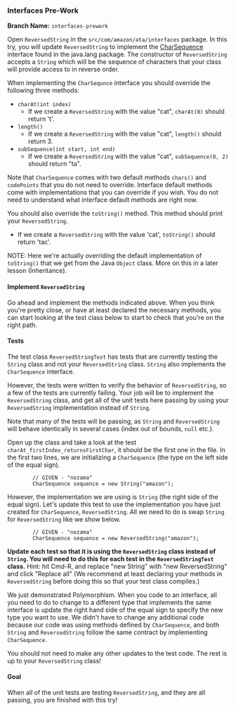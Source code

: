 ### Interfaces Pre-Work

**Branch Name:** `interfaces-prework`

Open `ReversedString` in the `src/com/amazon/ata/interfaces` package. In this try, you will update
`ReversedString` to implement the [CharSequence](https://docs.oracle.com/javase/8/docs/api/java/lang/CharSequence.html) 
interface found in the java.lang package. The constructor of `ReversedString` accepts a `String` which will 
be the sequence of characters that your class will provide access to in reverse order.

When implementing the `CharSequnce` interface you should override the following three methods:
- `charAt(int index)`
  - If we create a `ReversedString` with the value "cat", `charAt(0)` should return 't'.
- `length()`
  - If we create a `ReversedString` with the value "cat", `length()` should return 3.
- `subSequence(int start, int end)`
  - If we create a `ReversedString` with the value "cat", `subSequence(0, 2)` should return "ta".

Note that `CharSequence` comes with two default methods `chars()` and `codePoints` that you do not need to override.
Interface default methods come with implementations that you can override if you wish. You do not need to understand
what interface default methods are right now.

You should also override the `toString()` method. This method should print your `ReversedString`.
  - If we create a `ReversedString` with the value 'cat', `toString()` should return 'tac'.

NOTE: Here we're actually overriding the default implementation of `toString()` that
we get from the Java `Object` class. More on this in a later lesson (Inheritance).

#### Implement `ReversedString`

Go ahead and implement the methods indicated above. When you think you're pretty
close, or have at least declared the necessary methods, you can start looking
at the test class below to start to check that you're on the right path.

#### Tests

The test class `ReversedStringTest` has tests that are currently testing the `String` class and not your 
`ReversedString` class. `String` also implements the `CharSequence` interface.

However, the tests were written to verify the behavior of `ReversedString`,
so a few of the tests are currently failing. Your job will be to implement
the `ReversedString` class, and get all of the unit tests here passing
by using your `ReversedString` implementation instead of `String`.

Note that many of the tests will be passing, as `String` and `ReversedString`
will behave identically in several cases (index out of bounds, `null` etc.).

Open up the class and take a look at the test `charAt_firstIndex_returnsFirstChar`,
it should be the first one in the file. In the first two lines, we are
initializing a `CharSequence` (the type on the left side of the equal sign).
```
        // GIVEN - "nozama"
        CharSequence sequence = new String("amazon");
```
However, the implementation we are using is `String` (the right side of the equal sign). Let's update this test to use
the implementation you have just created for `CharSequence`, `ReversedString`. All we need to do is swap `String` for 
`ReversedString` like we show below. 
```
        // GIVEN - "nozama"
        CharSequence sequence = new ReversedString("amazon");
```

**Update each test so that it is using the `ReversedString` class instead of `String`.
You will need to do this for each test in the `ReversedStringTest` class.** Hint:
hit Cmd-R, and replace "new String" with "new ReversedString" and click "Replace all"
(We recommend at least declaring your methods in `ReversedString` before doing this
so that your test class compiles.)

We just demonstrated Polymorphism. When you code to an interface, all you need to do to change to a different type that
implements the same interface is update the right hand side of the equal sign to specify the new type you want to use.
We didn't have to change any additional code because our code was using methods defined by `CharSequence`, and both 
`String` and `ReversedString` follow the same contract by implementing `CharSequence`.

You should not need to make any other updates to the test code. The rest is up to your
`ReversedString` class!

#### Goal

When all of the unit tests are testing `ReversedString`, and they are all
passing, you are finished with this try!
